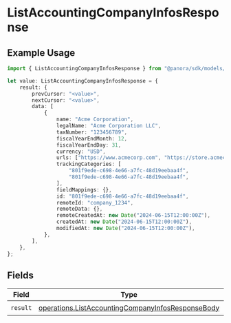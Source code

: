 # ListAccountingCompanyInfosResponse

## Example Usage

```typescript
import { ListAccountingCompanyInfosResponse } from "@panora/sdk/models/operations";

let value: ListAccountingCompanyInfosResponse = {
    result: {
        prevCursor: "<value>",
        nextCursor: "<value>",
        data: [
            {
                name: "Acme Corporation",
                legalName: "Acme Corporation LLC",
                taxNumber: "123456789",
                fiscalYearEndMonth: 12,
                fiscalYearEndDay: 31,
                currency: "USD",
                urls: ["https://www.acmecorp.com", "https://store.acmecorp.com"],
                trackingCategories: [
                    "801f9ede-c698-4e66-a7fc-48d19eebaa4f",
                    "801f9ede-c698-4e66-a7fc-48d19eebaa4f",
                ],
                fieldMappings: {},
                id: "801f9ede-c698-4e66-a7fc-48d19eebaa4f",
                remoteId: "company_1234",
                remoteData: {},
                remoteCreatedAt: new Date("2024-06-15T12:00:00Z"),
                createdAt: new Date("2024-06-15T12:00:00Z"),
                modifiedAt: new Date("2024-06-15T12:00:00Z"),
            },
        ],
    },
};
```

## Fields

| Field                                                                                                                  | Type                                                                                                                   | Required                                                                                                               | Description                                                                                                            |
| ---------------------------------------------------------------------------------------------------------------------- | ---------------------------------------------------------------------------------------------------------------------- | ---------------------------------------------------------------------------------------------------------------------- | ---------------------------------------------------------------------------------------------------------------------- |
| `result`                                                                                                               | [operations.ListAccountingCompanyInfosResponseBody](../../models/operations/listaccountingcompanyinfosresponsebody.md) | :heavy_check_mark:                                                                                                     | N/A                                                                                                                    |
